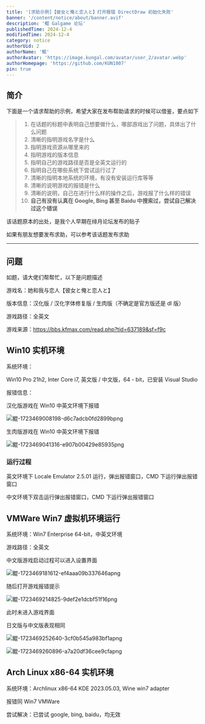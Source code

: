```yaml
---
title: '[求助示例]【彼女と俺と恋人と】打开报错 DirectDraw 初始化失败'
banner: '/content/notice/about/banner.avif'
description: '鲲 Galgame 论坛'
publishedTime: 2024-12-4
modifiedTime: 2024-12-4
category: notice
authorUid: 2
authorName: '鲲'
authorAvatar: 'https://image.kungal.com/avatar/user_2/avatar.webp'
authorHomepage: 'https://github.com/KUN1007'
pin: true
---
```


## 简介

下面是一个请求帮助的示例，希望大家在发布帮助请求的时候可以借鉴，要点如下

> 1. 在话题的标题中表明自己想要做什么，哪部游戏出了问题，具体出了什么问题
> 2. 清晰的指明游戏名字是什么
> 3. 指明游戏资源从哪里来的
> 4. 指明游戏的版本信息
> 5. 指明自己的游戏路径是否是全英文运行的
> 6. 指明自己在哪些系统下尝试运行过了
> 7. 清晰的指明本地系统的环境，有没有安装运行库等等
> 8. 清晰的说明游戏的报错是什么
> 9. 清晰的说明，自己在进行什么样的操作之后，游戏报了什么样的错误
> 10. **自己有没有认真在 Google, Bing 甚至 Baidu 中搜索过，尝试自己解决过这个错误**

该话题原本的出处，是我个人早期在绯月论坛发布的贴子

如果有朋友想要发布求助，可以参考该话题发布求助

------

## 问题

如题，请大佬们帮帮忙，以下是问题描述

游戏名：她和我与恋人【彼女と俺と恋人と】

版本信息：汉化版 / 汉化字体修复版 / 生肉版（不确定是官方版还是 dl 版）

游戏路径：全英文

游戏来源：https://bbs.kfmax.com/read.php?tid=637189&sf=f9c

## Win10 实机环境

系统环境：

Win10 Pro 21h2, Inter Core i7, 英文版 / 中文版，64 - bit，已安装 Visual Studio

报错信息：

汉化版游戏在 Win10 中英文环境下报错

![鲲-1723469008198-d6c7adcb0fd2899bpng](https://image.kungal.com/topic/user_2/%E9%B2%B2-1723469008281.webp)

生肉版游戏在 Win10 中英文环境下报错

![鲲-1723469041316-e907b00429e85935png](https://image.kungal.com/topic/user_2/%E9%B2%B2-1723469041634.webp)

### 运行过程

英文环境下 Locale Emulator 2.5.01 运行，弹出报错窗口，CMD 下运行弹出报错窗口

中文环境下双击运行弹出报错窗口，CMD 下运行弹出报错窗口

## VMWare Win7 虚拟机环境运行

系统环境：Win7 Enterprise 64-bit，中英文环境

游戏路径：全英文

中文版游戏启动过程可以进入设置界面

![鲲-1723469181612-ef4aaa09b337646apng](https://image.kungal.com/topic/user_2/%E9%B2%B2-1723469181526.webp)

随后打开游戏报错提示

![鲲-1723469214825-9def2e1dcbf51f16png](https://image.kungal.com/topic/user_2/%E9%B2%B2-1723469215239.webp)

此时未进入游戏界面

日文版与中文版表现相同

![鲲-1723469252640-3cf0b545a983bf1apng](https://image.kungal.com/topic/user_2/%E9%B2%B2-1723469252596.webp)

![鲲-1723469260896-a7a20df36cee9cfapng](https://image.kungal.com/topic/user_2/%E9%B2%B2-1723469261248.webp)



## Arch Linux x86-64 实机环境

系统环境：Archlinux x86-64 KDE 2023.05.03, Wine win7 adapter

报错同 Win7 VMWare

尝试解决：已尝试 google, bing, baidu，均无效
